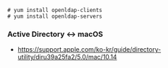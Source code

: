 ```
# yum install openldap-clients
# yum install openldap-servers
```

### Active Directory <-> macOS
- https://support.apple.com/ko-kr/guide/directory-utility/diru39a25fa2/5.0/mac/10.14
